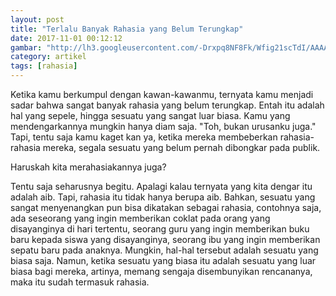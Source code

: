 ```yaml
---
layout: post
title: "Terlalu Banyak Rahasia yang Belum Terungkap"
date: 2017-11-01 00:12:12
gambar: "http://lh3.googleusercontent.com/-Drxpq8NF8Fk/Wfig21scTdI/AAAAAAAACm0/v7fb-3oT-hw2uGpmRkGGfw025MZfQx6cACLcBGAs/s900/dreams.metroeve_silent-dreams-meaning.jpg"
category: artikel
tags: [rahasia]
---
```


Ketika kamu berkumpul dengan kawan-kawanmu, ternyata kamu menjadi sadar bahwa sangat banyak rahasia yang belum terungkap. Entah itu adalah hal yang sepele, hingga sesuatu yang sangat luar biasa. Kamu yang mendengarkannya mungkin hanya diam saja. "Toh, bukan urusanku juga." Tapi, tentu saja kamu kaget kan ya, ketika mereka membeberkan rahasia-rahasia mereka, segala sesuatu yang belum pernah dibongkar pada publik.

Haruskah kita merahasiakannya juga?

Tentu saja seharusnya begitu. Apalagi kalau ternyata yang kita dengar itu adalah aib. Tapi, rahasia itu tidak hanya berupa aib. Bahkan, sesuatu yang sangat menyenangkan pun bisa dikatakan sebagai rahasia, contohnya saja, ada seseorang yang ingin memberikan coklat pada orang yang disayanginya di hari tertentu, seorang guru yang ingin memberikan buku baru kepada siswa yang disayanginya, seorang ibu yang ingin memberikan sepatu baru pada anaknya. Mungkin, hal-hal tersebut adalah sesuatu yang biasa saja. Namun, ketika sesuatu yang biasa itu adalah sesuatu yang luar biasa bagi mereka, artinya, memang sengaja disembunyikan rencananya, maka itu sudah termasuk rahasia.